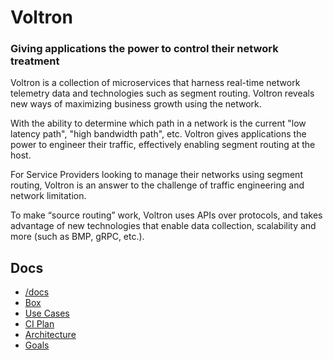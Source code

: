 # Voltron
### Giving applications the power to control their network treatment

Voltron is a collection of microservices that harness real-time network telemetry data and technologies such as segment routing. Voltron reveals new ways of maximizing business growth using the network.

With the ability to determine which path in a network is the current "low latency path", "high bandwidth path", etc. Voltron gives applications the power to engineer their traffic, effectively enabling segment routing at the host.  

For Service Providers looking to manage their networks using segment routing, Voltron is an answer to the challenge of traffic engineering and network limitation. 

To make “source routing” work, Voltron uses APIs over protocols, and takes advantage of new technologies that enable data collection, scalability and more (such as BMP, gRPC, etc.).



## Docs
- [/docs](https://wwwin-github.cisco.com/spa-ie/voltron-redux/tree/master/docs)
- [Box](https://cisco.box.com/s/5sgypvxyn08ushwzgqkrrien44eb6evb)
- [Use Cases](https://cisco.box.com/s/lrx2ch1lw6uea3ju8adxzf6ylljw9zb0)
- [CI Plan](https://cisco.box.com/s/9ux8j18zl1fg9p4t97kpij6hwzsqe9uk)
- [Architecture](https://cisco.box.com/s/vkjtjamvssxhnsejgesffrxcx3df0grj)
- [Goals](https://cisco.box.com/s/x9q40igydif1qsocbqqmkj4a5lruab0v)

